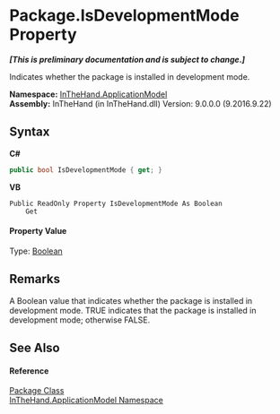 # Package.IsDevelopmentMode Property 
 _**\[This is preliminary documentation and is subject to change.\]**_

Indicates whether the package is installed in development mode.

**Namespace:**&nbsp;<a href="N_InTheHand_ApplicationModel">InTheHand.ApplicationModel</a><br />**Assembly:**&nbsp;InTheHand (in InTheHand.dll) Version: 9.0.0.0 (9.2016.9.22)

## Syntax

**C#**<br />
``` C#
public bool IsDevelopmentMode { get; }
```

**VB**<br />
``` VB
Public ReadOnly Property IsDevelopmentMode As Boolean
	Get
```


#### Property Value
Type: <a href="http://msdn2.microsoft.com/en-us/library/a28wyd50" target="_blank">Boolean</a>

## Remarks
A Boolean value that indicates whether the package is installed in development mode. TRUE indicates that the package is installed in development mode; otherwise FALSE.

## See Also


#### Reference
<a href="T_InTheHand_ApplicationModel_Package">Package Class</a><br /><a href="N_InTheHand_ApplicationModel">InTheHand.ApplicationModel Namespace</a><br />
